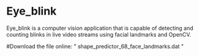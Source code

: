 # Eye_blink
Eye_blink is a computer vision application that is capable of detecting and counting blinks in live video streams using facial landmarks and OpenCV.


#Download the file online:
"  shape_predictor_68_face_landmarks.dat  "
